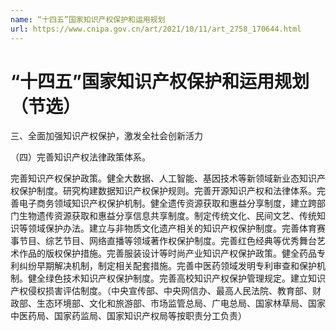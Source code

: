 ```yaml
---
name: “十四五”国家知识产权保护和运用规划
url: https://www.cnipa.gov.cn/art/2021/10/11/art_2758_170644.html
---
```


# “十四五”国家知识产权保护和运用规划（节选）

三、全面加强知识产权保护，激发全社会创新活力

（四）完善知识产权法律政策体系。

完善知识产权保护政策。健全大数据、人工智能、基因技术等新领域新业态知识产权保护制度。研究构建数据知识产权保护规则。完善开源知识产权和法律体系。完善电子商务领域知识产权保护机制。健全遗传资源获取和惠益分享制度，建立跨部门生物遗传资源获取和惠益分享信息共享制度。制定传统文化、民间文艺、传统知识等领域保护办法。建立与非物质文化遗产相关的知识产权保护制度。完善体育赛事节目、综艺节目、网络直播等领域著作权保护制度。完善红色经典等优秀舞台艺术作品的版权保护措施。完善服装设计等时尚产业知识产权保护政策。健全药品专利纠纷早期解决机制，制定相关配套措施。完善中医药领域发明专利审查和保护机制。健全绿色技术知识产权保护制度。完善高校知识产权保护管理规定。建立知识产权侵权损害评估制度。（中央宣传部、中央网信办、最高人民法院、教育部、财政部、生态环境部、文化和旅游部、市场监管总局、广电总局、国家林草局、国家中医药局、国家药监局、国家知识产权局等按职责分工负责）
